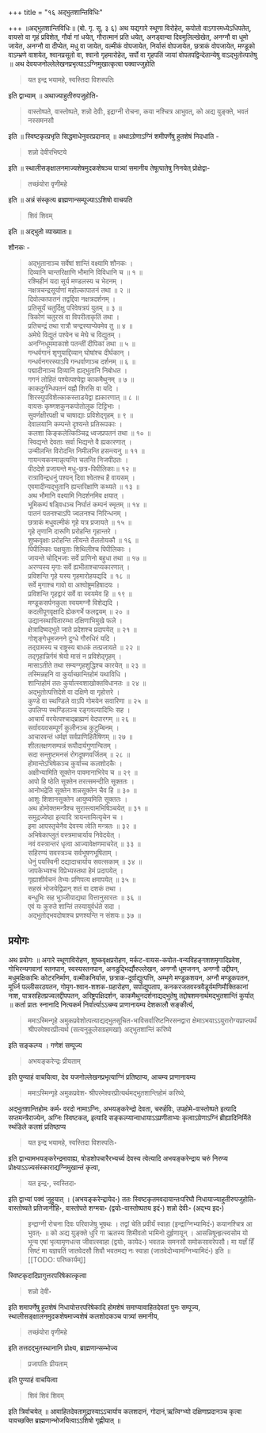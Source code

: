 +++
title = "१६ अद्भुतशान्तिविधिः"

+++
॥अद्भुतशान्तिविधिः॥ (बो. गृ. सू. ३ ६) अथ यद्यगारे स्थूणा विरोहेत्, कपोतो वाऽगारमध्येऽधिपतेत्, वायसो वा गृहं प्रविशेत्, गौर्वा गां धयेत्, गौरात्मानं प्रति धयेत्, अनड्वान्वा दिवमुलिल्खेखेत्, अनग्नौ वा धूमो जायेत, अनग्नौ वा दीप्येत, मधु वा जायेत, वल्मीकं वोपजायेत, निर्यासं वोपजायेत, छत्राकं वोपजायेत, मण्डूको वाऽम्भ्रणे वाशयेत्, श्वानप्रसूतो वा, श्वानो गृहमारोहेत्, सर्पो वा गृहपतिं जायां वोपतपद्विन्देतान्येषु वाऽद्भुतोत्पातेषु ॥ अथ देवयजनोल्लेलेखनप्रभृत्याऽऽग्निमुखात्कृत्वा पक्वाज्जुहोति 

> यत इन्द्र भयामहे, स्वस्तिदा विशस्पतिः

इति द्वाभ्याम् ॥ अथाज्याहुतीरुपजुहोति- 

> वास्तोष्पते, वास्तोष्पते, शन्नो देवीः, इद्राग्नी रोचना, कया नश्चित्र आभुवत्, को अद्य युङ्क्ते, भवतं नस्समनसौ

इति ॥ स्विष्टकृत्प्रभृति सिद्धमाधेनुवरप्रदानात् ॥ अथाऽग्रेणाऽग्निं शमीपर्णेषु हुतशेषं निदधाति -

> शन्नो देवीरभिष्टये

इति ॥ स्थालीसङ्क्षालनमाज्यशेषमुदकशेषञ्च पात्र्यां समानीय तेषूत्पातेषु निनयेत् प्रोक्षेद्वा- 

> तच्छंयोरा वृणीमहे

इति ॥ अन्नं संस्कृत्य ब्राह्मणान्सम्पूज्याऽऽशिषो वाचयति 

> शिवं शिवम्

इति ॥ अद्भुतो व्याख्यातः॥

शौनकः - 

> अद्भुतानाञ्च सर्वेषां शान्तिं वक्ष्यामि शौनकः ।  
दिव्यानि चान्तरिक्षाणि भौमानि विविधानि च ॥ १ ॥  
रश्मिहीनं यदा सूर्य मण्डलस्य च भेदनम् ।  
नक्षत्रचन्द्रसूर्याणां महोल्कापातनं तथा ॥ २ ॥  
दिवोल्कापातनं तद्वद्दिवा नक्षत्रदर्शनम् ।  
प्रतिसूर्यं चतुर्दिक्षु परिवेषत्रयं युतम् ॥ ३ ॥  
त्रिकोणं चतुरस्रं वा विपरीताकृतिं तथा ।  
प्रतिचन्द्रं तथा रात्रौ चन्द्रस्याप्येवमेव तु ॥ ४ ॥  
अमेघे विद्युतं पश्येन च मेघे च विद्युतम् ।  
अनग्निधूममाकाशे पतन्तीं दीपिकां तथा ॥ ५ ॥  
गन्धर्वगानं शृणुयाद्दिव्यान् घोषांश्च दीर्घकान् ।  
गन्धर्वनगरस्याऽपि गन्धर्वाणाञ्च दर्शनम् ॥ ६ ॥  
पद्मादीनाञ्च दिव्यानि ह्यद्भुतानि निबोधत ।  
गगनं लोहितं पश्येत्पश्येद्वा काकमैथुनम् ॥ ७ ॥  
काकदुर्गन्धिपतनं वह्नौ शिरसि वा यदि ।  
शिरस्युपविशेत्काकस्ताडयेद्वा ह्यकारणात् ॥ ८ ॥  
वायसः कृष्णशकुनकपोतोलूक टिट्टिभाः ।  
सुवर्णक्षीरपक्षी च चाषाद्याः प्रविशेद्गृहम् ॥ ९ ॥  
देवालयानि कम्पन्ते दृश्यन्ते प्रतिरूपकाः ।  
कलशा किङ्कलेत्किञ्चिद्र ध्वजप्रपतनं तथा ॥ १० ॥  
स्विद्यन्ते देवताः सर्वा भिद्यन्ते वै ह्यकारणात् ।  
उन्मीलन्ति विरोदन्ति निमीलन्ति हसन्त्यनु ॥ ११ ॥  
गायन्त्यकस्मान्नृत्यन्ति चलन्ति निजपीठतः ।  
पीठदेशे प्रजायन्ते मधु-छत्र-पिपीलिकाः॥ १२ ॥  
रात्राविन्द्रधनुं पश्यन् दिवा श्वेतश्च है वायसम् ।  
एवमादीन्यद्भुतानि ह्यन्तरिक्षाणि कथ्यते ॥ १३ ॥  
अथ भौमानि वक्ष्यामि निदर्शनमिव क्षयात् ।  
भूमिकम्पं षड्विधञ्च निर्घातं कम्पनं स्मृतम् ॥ १४ ॥  
पातनं पतनश्चाऽपि ज्वलनश्च निरिन्धनम् ।  
छत्राकं मधुवल्मीकं गृहे यत्र प्रजायते ॥ १५ ॥  
गृहे तृणानि दारूणि प्ररोहन्ति गृहान्तरे ।  
शुष्कवृक्षाः प्ररोहन्ति लीयन्ते तैलतोयकौ ॥ १६ ॥  
पिपीलिकाः पक्षयुताः शिथिलीश्च पिपीलिकाः ।  
जायन्ते चोद्भिजाः सर्वे प्राणिनो बहुधा तथा ॥ १७ ॥  
अरण्यस्य मृगाः सर्वे ह्यभीताश्चाप्यकारणात् ।  
प्रविशन्ति गृहे यस्य गृहमारोहयद्यदि ॥ १८ ॥  
सर्वे मृगाश्च गावो वा अश्वोष्ट्रमहिषादयः ।  
प्रविशन्ति गृहद्वारं सर्वे वा स्वयमेव हि ॥ १९ ॥  
मण्डूकसर्पनकुला स्वयमग्नौ विशेद्यदि ।  
कदलीपूगवृक्षादि ह्येकगर्भे फलद्वयम् ॥ २० ॥  
उद्यानस्थापितारम्भा दक्षिणाभिमुखे फले ।  
क्षेत्रादिष्वद्भुते जाते प्रदेशश्च प्रदापयेत् ॥ २१ ॥  
गोशृङ्गेधूमजनने दुग्धे गौरुधिरं यदि ।  
तद्ग्रामस्य च राष्ट्रस्य बाधकं तत्प्रजायते ॥ २२ ॥  
तद्गृहान्निर्गमं श्रेयो मासं न प्रविशेद्गृहम् ।  
मासाऽतीते तथा सम्यग्गृहशुद्धिश्च कारयेत् ॥ २३ ॥  
तस्मिन्नहनि वा कुर्याच्छान्तिहोमं यथाविधि ।  
शान्तिहोमं ततः कुर्यात्स्वशाखोक्तविधानतः ॥ २४ ॥  
अद्भुतोत्पत्तिदेशे वा दक्षिणे वा गृहोत्तरे ।  
कुण्डे वा स्थण्डिले वाऽपि गोमयेन सवारिणा ॥ २५ ॥  
उपलिप्य स्थण्डिलञ्च रङ्गवल्यादिभिः सह ।  
आचार्यं वरयेत्पश्चाद्ब्राह्मणं वेदपारगम् ॥ २६ ॥  
सर्वावयवसम्पूर्णं कुलीनञ्च कुटुम्बिनम् ।  
आचारवन्तं धर्मज्ञं सर्वप्राणिहितैषिणम् ॥ २७ ॥  
शीललक्षणसम्पन्नं रूपौदार्यगुणान्वितम् ।  
सदा सन्तुष्टमनसं रोगदूषणवर्जितम् ॥ २८ ॥  
होमान्तेऽभिषेकञ्च कुर्याच्च कलशोदकैः ।  
अक्षीभ्यामिति सूक्तेन पावमानाभिरेव च ॥ २९ ॥  
आपो हि ष्ठेति सूक्तेन तरत्समन्दीति सूक्ततः ।  
आनोभद्रेति सूक्तेन शन्नसूक्तेन चैव हि ॥ ३० ॥  
आशुः शिशानसूक्तेन आयुष्यमिति सूक्ततः ।  
अथ होमोक्तमन्त्रैश्च सुरास्त्वामभिषिञ्चयेत् ॥ ३१ ॥  
समुद्रज्येष्ठा इत्यादि त्रायन्तामित्यृचेन च ।  
इमा आपस्तृचेनैव देवस्य त्वेति मन्त्रतः ॥ ३२ ॥  
अभिषेकाप्लुतं वस्त्रमाचार्याय निवेदयेत् ।  
नवं वस्त्रान्तरं धृत्वा आज्यावेक्षणमाचरेत् ॥ ३३ ॥  
सहिरण्यं सवस्त्रञ्च सर्वभूषणभूषिताम् ।  
धेनुं पयस्विनी दद्यादाचार्याय सवत्सकाम् ॥ ३४ ॥  
जापकेभ्यश्च विप्रेभ्यस्तथा हेमं प्रदापयेत् ।  
गृह्याशीर्वचनं तेभ्यः प्रणिपत्य क्षमापयेत् ॥ ३५ ॥  
सहस्रं भोजयेद्विप्रान् शतं वा दशकं तथा ।  
बन्धुभिः सह भुञ्जीयाद्यथा वित्तानुसारतः ॥ ३६ ॥  
एवं यः कुरुते शान्तिं तस्यायुर्वर्धते सदा ।  
अद्भुतोद्भवदोषाश्च प्रणश्यन्ति न संशयः॥ ३७ ॥

## प्रयोगः

अथ प्रयोगः ॥ अगारे स्थूणाविरोहण, शुष्कवृक्षप्ररोहण, मर्कट-वायस-कपोत-वन्यविहङ्गशशमृगादिप्रवेश, गोभिरन्यगवानां स्तनपान, स्वस्यस्तनपान, अनडुद्भिर्द्यौरुल्लेखन, अनग्नौ धूमजनन, अनग्नौ उद्दीपन, मधुमक्षिकाभिः कोटरनिर्माण, वल्मीकनिर्यास, छत्राक-दूर्वाद्युत्पत्ति, अम्भृणे मण्डूकशयन, अग्नौ मण्डूकपतन, मूर्ध्नि पल्लीसरठपतन, गोमृग-श्वान-शशक-ग्रहारोहण, सर्पाद्युपताप, कनकरजतवस्त्रवैडूर्यमणिमौक्तिकानां नाश, पात्रसहितप्रज्वलद्दीपपतन, अरिष्ट्रपक्षिदर्शन, काकमैथुनदर्शनाद्यद्भुतेषु तद्दोषशमनार्थमद्भुतशान्तिं कुर्यात् ॥ कर्ता प्रातः स्नानादि नित्यकर्म निर्वार्त्याऽऽचम्य प्राणानायम्य देशकालौ सङ्कीर्त्य, 

> ममाऽस्मिन्गृहे अमुकप्रवेशोत्पत्याद्यद्भुतसूचित-भाविसर्वारिष्टनिरसनद्वारा क्षेमाऽभयाऽऽयुरारोग्यप्राप्त्यर्थं श्रीपरमेश्वरप्रीत्यर्थ (सत्यनुकूलेसग्रहमखां) अद्भुतशान्तिं करिष्ये

इति सङ्कल्प्य । गणेशं सम्पूज्य 

> अभयङ्करेन्द्रः प्रीयताम्

इति पुण्याहं वाचयित्वा, देव यजनोल्लेखनप्रभृत्याग्निं प्रतिष्ठाप्य, आचम्य प्राणानायम्य 

> ममाऽस्मिन्गृहे अमुकप्रवेश॰ श्रीपरमेश्वरप्रीत्यर्थमद्भुतशान्तिहोमं  करिष्ये, 

अद्भुतशान्तिहोमः कर्म॰ वरदो नामाऽग्निः, अभयङ्करेन्द्रो देवता, चरुर्हविः, उपहोमे-वास्तोष्पते इत्यादि सप्तमन्त्रैराज्येन, अग्निः स्विष्टकत्, इत्यादि सङ्कल्प्यान्वाधायाऽऽप्रणीताभ्यः कृत्वाऽग्रेणाऽग्निं ब्रीह्यादिनिर्मिते स्थंडिले कलशं प्रतिष्ठाप्य 

> यत इन्द्र भयामहे, स्वस्तिदा विशस्पतिः॰

इति द्वाभ्यामभयङ्करेन्द्रमावाह्य, षोडशोपचारैरभ्यर्च्य देवस्य त्वेत्यादि अभयङ्करेन्द्राय चरुं निरुप्य प्रोक्ष्याऽऽज्यसंस्काराद्यग्निमुखान्तं कृत्वा, 

> यत इन्द्र॰, स्वस्तिदा॰

इति द्वाभ्यां पक्वं जुहुयात् । (अभयङ्करेन्द्रायेद॰) ततः स्विष्टकृतमवदायान्तःपरिघौ निधायाज्याहुतीरुपजुहोति-वास्तोष्यते प्रतिजानीहि॰, वास्तोपते शग्मया॰ (द्वयोः-वास्तोष्पतय इदं॰) शन्नो देवीः॰ (अद्भ्य इद॰) 

> इन्द्राग्नी रोचना दिवः परिवाजेषु भूषथः । तद्वां चेति प्रवीर्यं स्वाहा (इन्द्राग्निभ्यामिदं॰) कयानश्चित्र आ भुवत्॰ ॥ को अद्य युङ्क्ते धुरि गा ऋतस्य शिमीवतो भामिनो दुर्हृणायून् । आसन्निषून्हृत्स्वसोम यो भून्य एषां भृत्यामृणधत्स जीवात्स्वाहा (द्वयोः, कायेद॰) भवतन्नः समनसौ समोकसावरेपसौ। मा यज्ञँ हिँ सिष्टं मा यज्ञपतिं जातवेदसौ शिवौ भवतमद्य नः स्वाहा (जातवेदोभ्यामग्निभ्यामिदं॰) इति ॥ 
[[TODO: परिष्कार्यम्]]

स्विष्टकृदादिप्रागुत्तरपरिषेकात्कृत्वा 

> शन्नो देवी॰

इति शमापर्णेषु हुतशेषं निधायोत्तरपरिषेकादि होमशेषं समाप्यावाहितदेवतां पुनः सम्पूज्य, स्थालीसङ्क्षालनमुदकशेषमाज्यशेषं कलशोदकञ्च पात्र्यां समानीय, 

> तच्छंयोरा वृणीमहे

इति तत्तदद्भुतस्थानानि प्रोक्ष्य, ब्राह्मणान्सम्भोज्य 

> प्रजापतिः प्रीयताम्

इति पुण्याहं वाचयित्वा 

> शिवं शिवं शिवम्

इति त्रिर्वाचयेत् ॥ आवाहितदेवतामुद्रास्याऽऽचार्याय कलशदानं, गोदानं,ऋत्विग्भ्यो दक्षिणाप्रदानञ्च कृत्वा यावच्छक्ति ब्राह्मणान्भोजयित्वाऽऽशिषो गृह्णीयात् ॥
